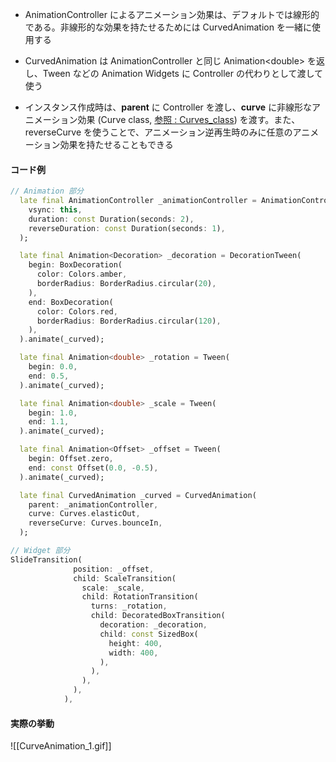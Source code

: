 
- AnimationController によるアニメーション効果は、デフォルトでは線形的である。非線形的な効果を持たせるためには CurvedAnimation を一緒に使用する

- CurvedAnimation は AnimationController と同じ Animation\<double> を返し、Tween などの Animation Widgets に Controller の代わりとして渡して使う

-  インスタンス作成時は、**parent** に Controller を渡し、**curve** に非線形なアニメーション効果 (Curve class, [参照 : Curves_class](https://api.flutter.dev/flutter/animation/Curves-class.html)) を渡す。また、reverseCurve を使うことで、アニメーション逆再生時のみに任意のアニメーション効果を持たせることもできる

#### コード例
```dart
// Animation 部分
  late final AnimationController _animationController = AnimationController(
	vsync: this,
	duration: const Duration(seconds: 2),
	reverseDuration: const Duration(seconds: 1),
  );

  late final Animation<Decoration> _decoration = DecorationTween(
	begin: BoxDecoration(
	  color: Colors.amber,
	  borderRadius: BorderRadius.circular(20),
	),
	end: BoxDecoration(
	  color: Colors.red,
	  borderRadius: BorderRadius.circular(120),
	),
  ).animate(_curved);

  late final Animation<double> _rotation = Tween(
	begin: 0.0,
	end: 0.5,
  ).animate(_curved);

  late final Animation<double> _scale = Tween(
	begin: 1.0,
	end: 1.1,
  ).animate(_curved);

  late final Animation<Offset> _offset = Tween(
	begin: Offset.zero,
	end: const Offset(0.0, -0.5),
  ).animate(_curved);

  late final CurvedAnimation _curved = CurvedAnimation(
	parent: _animationController,
	curve: Curves.elasticOut,
	reverseCurve: Curves.bounceIn,
  );

// Widget 部分
SlideTransition(
			  position: _offset,
			  child: ScaleTransition(
				scale: _scale,
				child: RotationTransition(
				  turns: _rotation,
				  child: DecoratedBoxTransition(
					decoration: _decoration,
					child: const SizedBox(
					  height: 400,
					  width: 400,
					),
				  ),
				),
			  ),
			),
```

#### 実際の挙動
![[CurveAnimation_1.gif]]